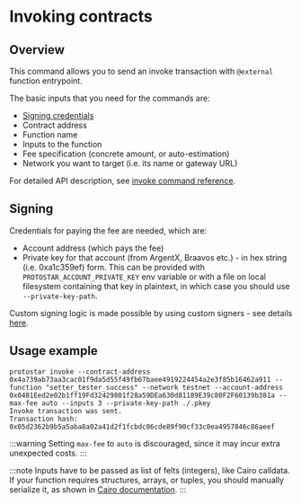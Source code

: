 # Invoking contracts

## Overview
This command allows you to send an invoke transaction with `@external` function entrypoint.

The basic inputs that you need for the commands are:

- [Signing credentials](#signing)
- Contract address
- Function name
- Inputs to the function
- Fee specification (concrete amount, or auto-estimation)
- Network you want to target (i.e. its name or gateway URL)

For detailed API description, see [invoke command reference](../../cli-reference.md#invoke).

## Signing
Credentials for paying the fee are needed, which are:

- Account address (which pays the fee)
- Private key for that account (from ArgentX, Braavos etc.) - in hex string (i.e. 0xa1c359ef) form. This can be provided with `PROTOSTAR_ACCOUNT_PRIVATE_KEY` env variable or with a file on local filesystem containing that key in plaintext, in which case you should use `--private-key-path`.

Custom signing logic is made possible by using custom signers - see details [here](./06-signing.md).

## Usage example

```shell 
protostar invoke --contract-address 0x4a739ab73aa3cac01f9da5d55f49fb67baee4919224454a2e3f85b16462a911 --function "setter_tester_success" --network testnet --account-address 0x0481Eed2e02b1ff19Fd32429801f28a59DEa630d81189E39c80F2F60139b381a --max-fee auto --inputs 3 --private-key-path ./.pkey
Invoke transaction was sent.
Transaction hash: 0x05d2362b9b5a5aba8a02a41d2f1fcbdc06cde89f90cf33c0ea4957846c86aeef
```
:::warning
Setting `max-fee` to `auto` is discouraged, since it may incur extra unexpected costs.
:::

:::note
Inputs have to be passed as list of felts (integers), like Cairo calldata.
If your function requires structures, arrays, or tuples, you should manually serialize it, as
shown in [Cairo documentation](https://www.cairo-lang.org/docs/hello_starknet/more_features.html#array-arguments-in-calldata).
:::
